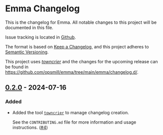 # Emma Changelog

This is the changelog for Emma.
All notable changes to this project will be documented in this file.

Issue tracking is located in [Github](https://github.com/opsmill/emma/issues).

The format is based on [Keep a Changelog](https://keepachangelog.com/en/1.1.0/), and this project adheres to [Semantic Versioning](https://semver.org/spec/v2.0.0.html).

This project uses [*towncrier*](https://towncrier.readthedocs.io/) and the changes for the upcoming release can be found in <https://github.com/opsmill/emma/tree/main/emma/changelog.d/>.

<!-- towncrier release notes start -->

## [0.2.0](https://github.com/opsmill/emma/tree/0.2.0) - 2024-07-16


### Added

- Added the tool [`towncrier`](https://towncrier.readthedocs.io/) to manage changelog creation. 

  See the `CONTRIBUTING.md` file for more information and usage instructions. ([#4](https://github.com/opsmill/emma/issues/4))
